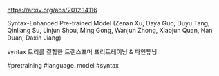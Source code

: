https://arxiv.org/abs/2012.14116

Syntax-Enhanced Pre-trained Model (Zenan Xu, Daya Guo, Duyu Tang, Qinliang Su, Linjun Shou, Ming Gong, Wanjun Zhong, Xiaojun Quan, Nan Duan, Daxin Jiang)

syntax 트리를 결합한 트랜스포머 프리트레이닝 & 파인튜닝.

#pretraining #language_model #syntax